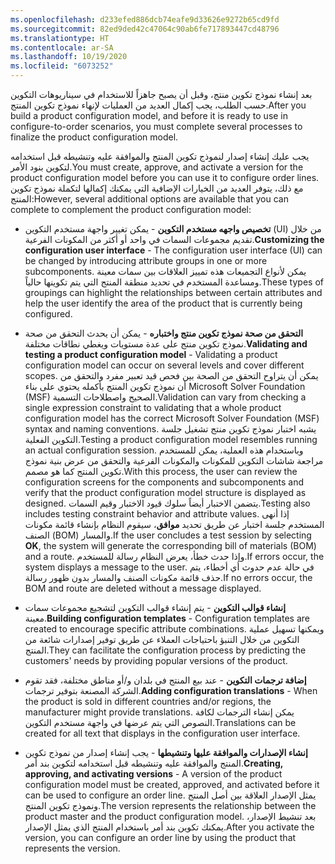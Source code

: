 ```yaml
---
ms.openlocfilehash: d233efed886dcb74eafe9d33626e9272b65cd9fd
ms.sourcegitcommit: 82ed9ded42c47064c90ab6fe717893447cd48796
ms.translationtype: HT
ms.contentlocale: ar-SA
ms.lasthandoff: 10/19/2020
ms.locfileid: "6073252"
---
```

<span data-ttu-id="dc9a0-101">بعد إنشاء نموذج تكوين منتج، وقبل أن يصبح جاهزاً للاستخدام في سيناريوهات التكوين حسب الطلب، يجب إكمال العديد من العمليات لإنهاء نموذج تكوين المنتج.</span><span class="sxs-lookup"><span data-stu-id="dc9a0-101">After you build a product configuration model, and before it is ready to use in configure-to-order scenarios, you must complete several processes to finalize the product configuration model.</span></span>

<span data-ttu-id="dc9a0-102">يجب عليك إنشاء إصدار لنموذج تكوين المنتج والموافقة عليه وتنشيطه قبل استخدامه لتكوين بنود الأمر.</span><span class="sxs-lookup"><span data-stu-id="dc9a0-102">You must create, approve, and activate a version for the product configuration model before you can use it to configure order lines.</span></span>
<span data-ttu-id="dc9a0-103">مع ذلك، يتوفر العديد من الخيارات الإضافية التي يمكنك إكمالها لتكملة نموذج تكوين المنتج:</span><span class="sxs-lookup"><span data-stu-id="dc9a0-103">However, several additional options are available that you can complete to complement the product configuration model:</span></span>

-   <span data-ttu-id="dc9a0-104">**تخصيص واجهه مستخدم التكوين** - يمكن تغيير واجهة مستخدم التكوين (UI) من خلال تقديم مجموعات السمات في واحد أو أكثر من المكونات الفرعية.</span><span class="sxs-lookup"><span data-stu-id="dc9a0-104">**Customizing the configuration user interface** - The configuration user interface (UI) can be changed by introducing attribute groups in one or more subcomponents.</span></span> <span data-ttu-id="dc9a0-105">يمكن لأنواع التجميعات هذه تمييز العلاقات بين سمات معينة ومساعدة المستخدم في تحديد منطقة المنتج التي يتم تكوينها حالياً.</span><span class="sxs-lookup"><span data-stu-id="dc9a0-105">These types of groupings can highlight the relationships between certain attributes and help the user identify the area of the product that is currently being configured.</span></span>

-   <span data-ttu-id="dc9a0-106">**التحقق من صحة نموذج تكوين منتج واختباره** - يمكن أن يحدث التحقق من صحة نموذج تكوين منتج على عدة مستويات ويغطي نطاقات مختلفة.</span><span class="sxs-lookup"><span data-stu-id="dc9a0-106">**Validating and testing a product configuration model** - Validating a product configuration model can occur on several levels and cover different scopes.</span></span> <span data-ttu-id="dc9a0-107">يمكن أن يتراوح التحقق من الصحة بين فحص قيد تعبير مفرد والتحقق من أن نموذج تكوين المنتج بأكمله يحتوي على بناء Microsoft Solver Foundation (MSF) الصحيح واصطلاحات التسمية.</span><span class="sxs-lookup"><span data-stu-id="dc9a0-107">Validation can vary from checking a single expression constraint to validating that a whole product configuration model has the correct Microsoft Solver Foundation (MSF) syntax and naming conventions.</span></span> <span data-ttu-id="dc9a0-108">يشبه اختبار نموذج تكوين منتج تشغيل جلسة التكوين الفعلية.</span><span class="sxs-lookup"><span data-stu-id="dc9a0-108">Testing a product configuration model resembles running an actual configuration session.</span></span> <span data-ttu-id="dc9a0-109">وباستخدام هذه العملية، يمكن للمستخدم مراجعة شاشات التكوين للمكونات والمكونات الفرعية والتحقق من عرض بنية نموذج تكوين المنتج كما هو مصمم.</span><span class="sxs-lookup"><span data-stu-id="dc9a0-109">With this process, the user can review the configuration screens for the components and subcomponents and verify that the product configuration model structure is displayed as designed.</span></span> <span data-ttu-id="dc9a0-110">يتضمن الاختبار أيضاً سلوك قيود الاختبار وقيم السمات.</span><span class="sxs-lookup"><span data-stu-id="dc9a0-110">Testing also includes testing constraint behavior and attribute values.</span></span> <span data-ttu-id="dc9a0-111">إذا أنهى المستخدم جلسة اختبار عن طريق تحديد **موافق**، سيقوم النظام بإنشاء قائمة مكونات الصنف (BOM) والمسار.</span><span class="sxs-lookup"><span data-stu-id="dc9a0-111">If the user concludes a test session by selecting **OK**, the system will generate the corresponding bill of materials (BOM) and a route.</span></span> <span data-ttu-id="dc9a0-112">وإذا حدث خطأ، يعرض النظام رسالة للمستخدم.</span><span class="sxs-lookup"><span data-stu-id="dc9a0-112">If errors occur, the system displays a message to the user.</span></span> <span data-ttu-id="dc9a0-113">في حالة عدم حدوث أي أخطاء، يتم حذف قائمة مكونات الصنف والمسار بدون ظهور رسالة.</span><span class="sxs-lookup"><span data-stu-id="dc9a0-113">If no errors occur, the BOM and route are deleted without a message displayed.</span></span>

-   <span data-ttu-id="dc9a0-114">**إنشاء قوالب التكوين** - يتم إنشاء قوالب التكوين لتشجيع مجموعات سمات معينة.</span><span class="sxs-lookup"><span data-stu-id="dc9a0-114">**Building configuration templates** - Configuration templates are created to encourage specific attribute combinations.</span></span> <span data-ttu-id="dc9a0-115">ويمكنها تسهيل عملية التكوين من خلال التنبؤ باحتياجات العملاء عن طريق توفير إصدارات شائعة من المنتج.</span><span class="sxs-lookup"><span data-stu-id="dc9a0-115">They can facilitate the configuration process by predicting the customers' needs by providing popular versions of the product.</span></span>

-   <span data-ttu-id="dc9a0-116">**إضافة ترجمات التكوين** - عند بيع المنتج في بلدان و/أو مناطق مختلفة، فقد تقوم الشركة المصنعة بتوفير ترجمات.</span><span class="sxs-lookup"><span data-stu-id="dc9a0-116">**Adding configuration translations** - When the product is sold in different countries and/or regions, the manufacturer might provide translations.</span></span> <span data-ttu-id="dc9a0-117">يمكن إنشاء الترجمات لكافة النصوص التي يتم عرضها في واجهة مستخدم التكوين.</span><span class="sxs-lookup"><span data-stu-id="dc9a0-117">Translations can be created for all text that displays in the configuration user interface.</span></span> 

- <span data-ttu-id="dc9a0-118">**إنشاء الإصدارات والموافقة عليها وتنشيطها** - يجب إنشاء إصدار من نموذج تكوين المنتج والموافقة عليه وتنشيطه قبل استخدامه لتكوين بند أمر.</span><span class="sxs-lookup"><span data-stu-id="dc9a0-118">**Creating, approving, and activating versions** - A version of the product configuration model must be created, approved, and activated before it can be used to configure an order line.</span></span> <span data-ttu-id="dc9a0-119">يمثل الإصدار العلاقة بين أصل المنتج ونموذج تكوين المنتج.</span><span class="sxs-lookup"><span data-stu-id="dc9a0-119">The version represents the relationship between the product master and the product configuration model.</span></span>
    <span data-ttu-id="dc9a0-120">بعد تنشيط الإصدار، يمكنك تكوين بند أمر باستخدام المنتج الذي يمثل الإصدار.</span><span class="sxs-lookup"><span data-stu-id="dc9a0-120">After you activate the version, you can configure an order line by using the product that represents the version.</span></span>

